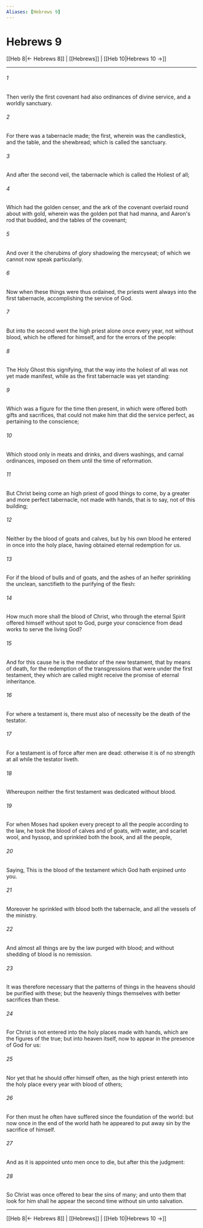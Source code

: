 ```yaml
---
Aliases: [Hebrews 9]
---
```

# Hebrews 9

[[Heb 8|← Hebrews 8]] | [[Hebrews]] | [[Heb 10|Hebrews 10 →]]
***



###### 1 
Then verily the first covenant had also ordinances of divine service, and a worldly sanctuary. 

###### 2 
For there was a tabernacle made; the first, wherein was the candlestick, and the table, and the shewbread; which is called the sanctuary. 

###### 3 
And after the second veil, the tabernacle which is called the Holiest of all; 

###### 4 
Which had the golden censer, and the ark of the covenant overlaid round about with gold, wherein was the golden pot that had manna, and Aaron's rod that budded, and the tables of the covenant; 

###### 5 
And over it the cherubims of glory shadowing the mercyseat; of which we cannot now speak particularly. 

###### 6 
Now when these things were thus ordained, the priests went always into the first tabernacle, accomplishing the service of God. 

###### 7 
But into the second went the high priest alone once every year, not without blood, which he offered for himself, and for the errors of the people: 

###### 8 
The Holy Ghost this signifying, that the way into the holiest of all was not yet made manifest, while as the first tabernacle was yet standing: 

###### 9 
Which was a figure for the time then present, in which were offered both gifts and sacrifices, that could not make him that did the service perfect, as pertaining to the conscience; 

###### 10 
Which stood only in meats and drinks, and divers washings, and carnal ordinances, imposed on them until the time of reformation. 

###### 11 
But Christ being come an high priest of good things to come, by a greater and more perfect tabernacle, not made with hands, that is to say, not of this building; 

###### 12 
Neither by the blood of goats and calves, but by his own blood he entered in once into the holy place, having obtained eternal redemption for us. 

###### 13 
For if the blood of bulls and of goats, and the ashes of an heifer sprinkling the unclean, sanctifieth to the purifying of the flesh: 

###### 14 
How much more shall the blood of Christ, who through the eternal Spirit offered himself without spot to God, purge your conscience from dead works to serve the living God? 

###### 15 
And for this cause he is the mediator of the new testament, that by means of death, for the redemption of the transgressions that were under the first testament, they which are called might receive the promise of eternal inheritance. 

###### 16 
For where a testament is, there must also of necessity be the death of the testator. 

###### 17 
For a testament is of force after men are dead: otherwise it is of no strength at all while the testator liveth. 

###### 18 
Whereupon neither the first testament was dedicated without blood. 

###### 19 
For when Moses had spoken every precept to all the people according to the law, he took the blood of calves and of goats, with water, and scarlet wool, and hyssop, and sprinkled both the book, and all the people, 

###### 20 
Saying, This is the blood of the testament which God hath enjoined unto you. 

###### 21 
Moreover he sprinkled with blood both the tabernacle, and all the vessels of the ministry. 

###### 22 
And almost all things are by the law purged with blood; and without shedding of blood is no remission. 

###### 23 
It was therefore necessary that the patterns of things in the heavens should be purified with these; but the heavenly things themselves with better sacrifices than these. 

###### 24 
For Christ is not entered into the holy places made with hands, which are the figures of the true; but into heaven itself, now to appear in the presence of God for us: 

###### 25 
Nor yet that he should offer himself often, as the high priest entereth into the holy place every year with blood of others; 

###### 26 
For then must he often have suffered since the foundation of the world: but now once in the end of the world hath he appeared to put away sin by the sacrifice of himself. 

###### 27 
And as it is appointed unto men once to die, but after this the judgment: 

###### 28 
So Christ was once offered to bear the sins of many; and unto them that look for him shall he appear the second time without sin unto salvation.

***
[[Heb 8|← Hebrews 8]] | [[Hebrews]] | [[Heb 10|Hebrews 10 →]]
